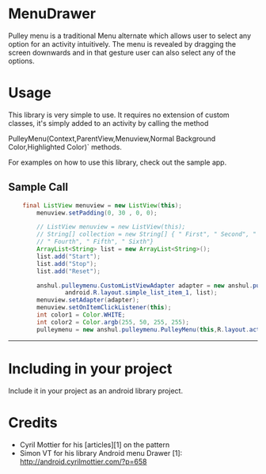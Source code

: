 ﻿MenuDrawer
==========

Pulley menu is a traditional Menu alternate which allows user to select any option for an activity intuitively. The menu is revealed by dragging the screen downwards and in that gesture user can also select any of the options. 



Usage
=====

This library is very simple to use. It requires no extension of custom classes,
it's simply added to an activity by calling the method  

PulleyMenu(Context,ParentView,Menuview,Normal Background Color,Highlighted Color)`
methods.

For examples on how to use this library, check out the sample app.


Sample Call
-------
```java
	final ListView menuview = new ListView(this);
		menuview.setPadding(0, 30 , 0, 0);

		// ListView menuview = new ListView(this);
		// String[] collection = new String[] { " First", " Second", " Third",
		// " Fourth", " Fifth", " Sixth"}
		ArrayList<String> list = new ArrayList<String>();
		list.add("Start");
		list.add("Stop");
		list.add("Reset");

		anshul.pulleymenu.CustomListViewAdapter adapter = new anshul.pulleymenu.CustomListViewAdapter(this,
				android.R.layout.simple_list_item_1, list);
		menuview.setAdapter(adapter);
		menuview.setOnItemClickListener(this);
		int color1 = Color.WHITE;
		int color2 = Color.argb(255, 50, 255, 255);
		pulleymenu = new anshul.pulleymenu.PulleyMenu(this,R.layout.activity_topmenu,menuview,color1,color2);
```
-------

Including in your project
=========================

Include it in your project as an android library project.

Credits
=======

 * Cyril Mottier for his [articles][1] on the pattern
 * Simon VT for his library Android menu Drawer
[1]: http://android.cyrilmottier.com/?p=658


